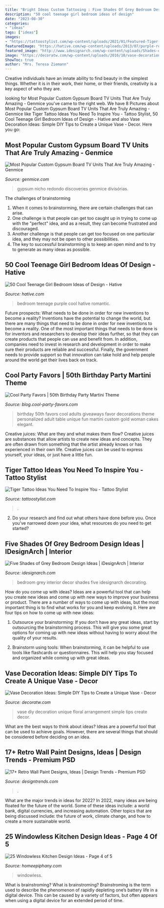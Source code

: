 ```yaml
---
title: "Bright Ideas Custom Tattooing : Five Shades Of Grey Bedroom Design Ideas"
description: "50 cool teenage girl bedroom ideas of design"
date: "2023-08-30"
categories:
- "ideas"
tags: ["ideas"]
images:
- "https://tattoostylist.com/wp-content/uploads/2021/01/Featured-Tiger-Tattoo-Image-by-@loktionova.tattoo.png"
featuredImage: "https://hative.com/wp-content/uploads/2013/07/purple-romantic-girls-bedroom-2837.jpg"
featured_image: "http://www.idesignarch.com/wp-content/uploads/Shades-of-Grey-Bedroom-Interior-Decor_5.jpg"
image: "https://decoratw.com/wp-content/uploads/2016/10/vase-decoration-ideas-4.jpg"
ShowToc: true
author: "Mrs. Teresa Ziemann"
---
```



Creative individuals have an innate ability to find beauty in the simplest things. Whether it is in their work, their home, or their friends, creativity is a key aspect of who they are.

	

		
looking for Most Popular Custom Gypsum Board TV Units That Are Truly Amazing - Genmice you've came to the right web. We have 8 Pictures about Most Popular Custom Gypsum Board TV Units That Are Truly Amazing - Genmice like Tiger Tattoo Ideas You Need To Inspire You - Tattoo Stylist, 50 Cool Teenage Girl Bedroom Ideas of Design - Hative and also Vase Decoration Ideas: Simple DIY Tips to Create a Unique Vase - Decor. Here you go:
		
    
## Most Popular Custom Gypsum Board TV Units That Are Truly Amazing - Genmice

<img loading=lazy src="https://genmice.com/design-ideas/Most-Popular-Custom-Gypsum-Board-TV-Units-That-Are-Truly-Ama/898.jpeg" onerror="this.onerror=null;this.src='https://tse2.mm.bing.net/th?id=OIP.OmLBt6nmoDyh04kgo2ntggHaJG&amp;pid=15.1';" alt="Most Popular Custom Gypsum Board TV Units That Are Truly Amazing - Genmice">

_Source: genmice.com_

>gypsum nicho redondo discoveries genmice divisórias. 

	

The challenges of brainstorming
1. When it comes to brainstorming, there are certain challenges that can arise.
2. One challenge is that people can get too caught up in trying to come up with the "perfect" idea, and as a result, they can become frustrated and discouraged.
3. Another challenge is that people can get too focused on one particular idea, and they may not be open to other possibilities.
4. The key to successful brainstorming is to keep an open mind and to try to generate as many ideas as possible.

    
## 50 Cool Teenage Girl Bedroom Ideas Of Design - Hative

<img loading=lazy src="https://hative.com/wp-content/uploads/2013/07/purple-romantic-girls-bedroom-2837.jpg" onerror="this.onerror=null;this.src='https://tse4.mm.bing.net/th?id=OIP.sfLntcDUGJvgfE4zP3KU1AHaLH&amp;pid=15.1';" alt="50 Cool Teenage Girl Bedroom Ideas of Design - Hative">

_Source: hative.com_

>bedroom teenage purple cool hative romantic. 

	

Future prospects: What needs to be done in order for new inventions to become a reality?
Inventions have the potential to change the world, but there are many things that need to be done in order for new inventions to become a reality. One of the most important things that needs to be done is for inventors and researchers to develop their ideas further, so that they can create products that people can use and benefit from. In addition, companies need to invest in research and development in order to make sure their products are reliable and successful. Finally, the government needs to provide support so that innovation can take hold and help people around the world get their lives back on track.

    
## Cool Party Favors | 50th Birthday Party Martini Theme

<img loading=lazy src="http://blog.cool-party-favors.com/wp-content/uploads/2014/04/50th-birthday-favors.png" onerror="this.onerror=null;this.src='https://tse3.mm.bing.net/th?id=OIP.5yU8Xpcfm2Vvk6xoHEvMLwHaK9&amp;pid=15.1';" alt="Cool Party Favors | 50th Birthday Party Martini Theme">

_Source: blog.cool-party-favors.com_

>birthday 50th favors cool adults giveaways favor decorations theme personalized adult table unique fun martini custom gold woman cakes elegant. 

	

Creative juices: What are they and what makes them flow?
Creative juices are substances that allow artists to create new ideas and concepts. They are often drawn from something that the artist already knows or has experienced in their own life. Creative juices can be used to express yourself, your ideas, or just have a little fun.

    
## Tiger Tattoo Ideas You Need To Inspire You - Tattoo Stylist

<img loading=lazy src="https://tattoostylist.com/wp-content/uploads/2021/01/Featured-Tiger-Tattoo-Image-by-@loktionova.tattoo.png" onerror="this.onerror=null;this.src='https://tse1.mm.bing.net/th?id=OIP.cevjL3WDeL2I_CJxCHWuWQHaIm&amp;pid=15.1';" alt="Tiger Tattoo Ideas You Need To Inspire You - Tattoo Stylist">

_Source: tattoostylist.com_

>. 

	

2. Do your research and find out what others have done before you. Once you've narrowed down your idea, what resources do you need to get started? 

    
## Five Shades Of Grey Bedroom Design Ideas | IDesignArch | Interior

<img loading=lazy src="http://www.idesignarch.com/wp-content/uploads/Shades-of-Grey-Bedroom-Interior-Decor_5.jpg" onerror="this.onerror=null;this.src='https://tse1.mm.bing.net/th?id=OIP.tE-S_Zn7lQ745rPyMSMLNwHaJ4&amp;pid=15.1';" alt="Five Shades of Grey Bedroom Design Ideas | iDesignArch | Interior">

_Source: idesignarch.com_

>bedroom grey interior decor shades five idesignarch decorating. 

	

How do you come up with ideas?
Ideas are a powerful tool that can help you create new ideas and come up with new ways to improve your business or product. There are a number of ways to come up with ideas, but the most important thing is to find what works for you and keep evolving it. Here are four tips on how to come up with new ideas:
1. Outsource your brainstorming: If you don’t have any great ideas, start by outsourcing the brainstorming process. This will give you some great options for coming up with new ideas without having to worry about the quality of your results.

2. Brainstorm using tools: When brainstorming, it can be helpful to use tools like flashcards or questionnaires. This will help you stay focused and organized while coming up with great ideas.


    
## Vase Decoration Ideas: Simple DIY Tips To Create A Unique Vase - Decor

<img loading=lazy src="https://decoratw.com/wp-content/uploads/2016/10/vase-decoration-ideas-4.jpg" onerror="this.onerror=null;this.src='https://tse4.mm.bing.net/th?id=OIP.gS_d3SNkubI673-200L-tAHaJ3&amp;pid=15.1';" alt="Vase Decoration Ideas: Simple DIY Tips to Create a Unique Vase - Decor">

_Source: decoratw.com_

>vase diy decoration unique floral arrangement simple tips create decor. 

	

What are the best ways to think about ideas?
Ideas are a powerful tool that can be used to achieve goals. However, there are several things that should be considered before deciding on an idea.

    
## 17+ Retro Wall Paint Designs, Ideas | Design Trends - Premium PSD

<img loading=lazy src="https://images.designtrends.com/wp-content/uploads/2015/10/17151643/Small-Living-Room-Retro-Wall-Design1.jpg" onerror="this.onerror=null;this.src='https://tse4.mm.bing.net/th?id=OIP.aPGYsog8DTkb0hTaXYiJmAHaE2&amp;pid=15.1';" alt="17+ Retro Wall Paint Designs, Ideas | Design Trends - Premium PSD">

_Source: designtrends.com_

>. 

	

What are the major trends in ideas for 2022?
In 2022, many ideas are being floated for the future of the world. Some of these ideas include: a world bank, digital currencies, and increasing automation. Other topics that are being discussed include: the future of work, climate change, and how to create a more sustainable world.

    
## 25 Windowless Kitchen Design Ideas - Page 4 Of 5

<img loading=lazy src="https://homeepiphany.com/wp-content/uploads/2015/11/25-Windowless-Kitchen-Design-Ideas-18.jpg" onerror="this.onerror=null;this.src='https://tse2.mm.bing.net/th?id=OIP.FhgCaXwxm0j5rQqebK8OIQHaFM&amp;pid=15.1';" alt="25 Windowless Kitchen Design Ideas - Page 4 of 5">

_Source: homeepiphany.com_

>windowless. 

	

What is brainstroming?
What is brainstroming? Brainstroming is the term used to describe the phenomenon of rapidly depleting one’s battery life in a digital device. This can be caused by a variety of factors, but often appears when using a digital device for an extended period of time.

